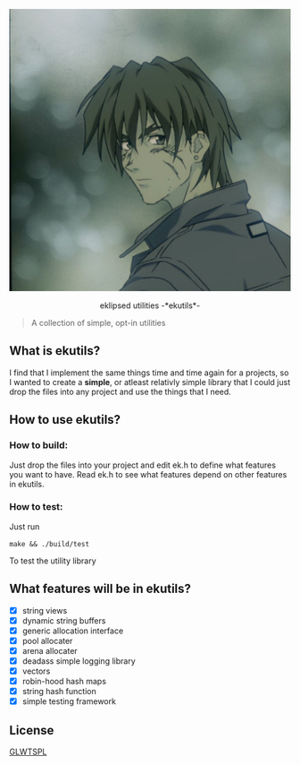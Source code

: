 ![eklipsed](/eklipsed.jpg)
<p align="center">eklipsed utilities -*ekutils*-</p>

> A collection of simple, opt-in utilities

## What is ekutils?
I find that I implement the same things time and time again for a projects, so
I wanted to create a **simple**, or atleast relativly simple library that I
could just drop the files into any project and use the things that I need.

## How to use ekutils?
### How to build:
Just drop the files into your project and edit ek.h to define what features
you want to have. Read ek.h to see what features depend on other features in
ekutils.

### How to test:
Just run
```
make && ./build/test
```
To test the utility library

## What features will be in ekutils?
- [x] string views
- [x] dynamic string buffers
- [x] generic allocation interface
- [x] pool allocater
- [x] arena allocater
- [x] deadass simple logging library
- [x] vectors
- [x] robin-hood hash maps
- [x] string hash function
- [x] simple testing framework

## License
[GLWTSPL](/LICENSE)


